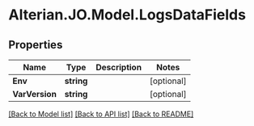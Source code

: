 # Alterian.JO.Model.LogsDataFields

## Properties

Name | Type | Description | Notes
------------ | ------------- | ------------- | -------------
**Env** | **string** |  | [optional] 
**VarVersion** | **string** |  | [optional] 

[[Back to Model list]](../README.md#documentation-for-models) [[Back to API list]](../README.md#documentation-for-api-endpoints) [[Back to README]](../README.md)

